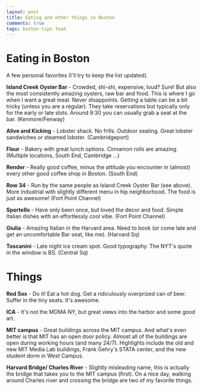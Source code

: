 ```yaml
---
layout: post
title: Eating and other things in Boston 
comments: true
tags: boston tips food
---
```

# Eating in Boston 

A few personal favorites (I'll try to keep the list updated). 

**Island Creek Oyster Bar** - Crowded, shi-shi, expensive, loud? Sure! But also the most consistently amazing oysters, raw bar and food. This is where I go when I want a great meal. Never disappoints. Getting a table can be a bit tricky (unless you are a regular). They take reservations but typically only for the early or late slots. Around 9:30 you can usually grab a seat at the bar. (Kenmore/Fenway)

**Alive and Kicking** - Lobster shack. No frills. Outdoor seating. Great lobster sandwiches or steamed lobster. (Cambridgeport) 

**Flour** - Bakery with great lunch options. Cinnamon rolls are amazing. (Multiple locations, South End, Cambridge ...) 

**Render** - Really good coffee, minus the attitude you encounter in (almost) every other good coffee shop in Boston. (South End) 

**Row 34** - Run by the same people as Island Creek Oyster Bar (see above). More industrial with slightly different menu in hip neighborhood. The food is just as awesome! (Fort Point Channel)

**Sportello** - Have only been once, but loved the decor and food. Simple Italian dishes with an effortlessly cool vibe. (Fort Point Channel)

**Giulia** - Amazing Italian in the Harvard area. Need to book (or come late and get an uncomfortable Bar seat, like me). (Harvard Sq)

**Toscanini** - Late night ice cream spot. Good typography. The NYT's quote in the window is BS. (Central Sq)

# Things

**Red Sox** - Do it! Eat a hot dog. Get a ridiculously overprized can of beer. Suffer in the tiny seats. It's awesome. 

**ICA** - It's not the MOMA NY, but great views into the harbor and some good art. 

**MIT campus** - Great buildings across the MIT campus. And what's even better is that MIT has an open door policy. Almost all of the buildings are open during working hours (and many 24/7). Highlights include the old and new MIT Media Lab buildings, Frank Gehry's STATA center, and the new student dorm in West Campus. 

**Harvard Bridge/ Charles River** - Slightly misleading name, this is actually the bridge that takes you to the MIT campus (first). On a nice day, walking around Charles river and crossing the bridge are two of my favorite things. 

